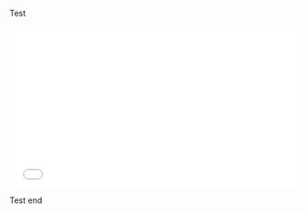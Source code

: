 Test

<div style="max-width: 850px; position: relative">
  <img
    style="width: 100%; top: 0; left: 0"
    src="data:image/png;base64,iVBORw0KGgoAAAANSUhEUgAAABAAAAAJCAQAAACRI2S5AAAAEElEQVR42mNkIAAYRxWAAQAG9gAKqv6+AwAAAABJRU5ErkJggg=="
  />
  <iframe
    style="width: 100%; height: 100%; position: absolute; top: 0; left: 0;"
    src="chart.html"
    frameborder="0"
  ></iframe>
</div>

Test end
